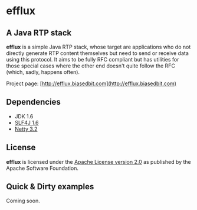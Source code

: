 efflux
======

A Java RTP stack
----------------
**efflux** is a simple Java RTP stack, whose target are applications who do not directly generate RTP content themselves but need to send or receive data using this protocol.
It aims to be fully RFC compliant but has utilities for those special cases where the other end doesn't quite follow the RFC (which, sadly, happens often).

Project page: [http://efflux.biasedbit.com](http://efflux.biasedbit.com)

Dependencies
------------

* JDK 1.6
* [SLF4J 1.6](http://www.slf4j.org/download.html)
* [Netty 3.2](http://jboss.org/netty/downloads.html)

License
-------

**efflux** is licensed under the [Apache License version 2.0](http://www.apache.org/licenses/LICENSE-2.0) as published by the Apache Software Foundation.

Quick & Dirty examples
----------------------
Coming soon.